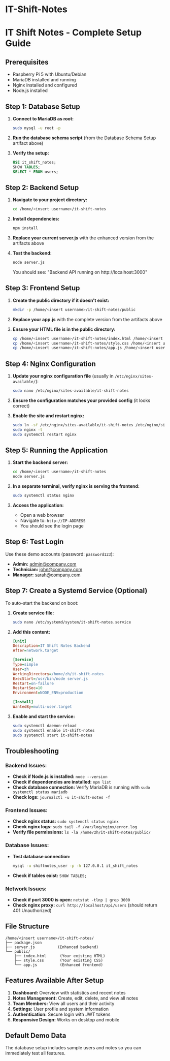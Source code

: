 # IT-Shift-Notes

# IT Shift Notes - Complete Setup Guide

## Prerequisites
- Raspberry Pi 5 with Ubuntu/Debian
- MariaDB installed and running
- Nginx installed and configured
- Node.js installed

## Step 1: Database Setup

1. **Connect to MariaDB as root:**
   ```bash
   sudo mysql -u root -p
   ```

2. **Run the database schema script** (from the Database Schema Setup artifact above)

3. **Verify the setup:**
   ```sql
   USE it_shift_notes;
   SHOW TABLES;
   SELECT * FROM users;
   ```

## Step 2: Backend Setup

1. **Navigate to your project directory:**
   ```bash
   cd /home/<insert username>/it-shift-notes
   ```

2. **Install dependencies:**
   ```bash
   npm install
   ```

3. **Replace your current server.js** with the enhanced version from the artifacts above

4. **Test the backend:**
   ```bash
   node server.js
   ```
   You should see: "Backend API running on http://localhost:3000"

## Step 3: Frontend Setup

1. **Create the public directory if it doesn't exist:**
   ```bash
   mkdir -p /home/<insert username>/it-shift-notes/public
   ```

2. **Replace your app.js** with the complete version from the artifacts above

3. **Ensure your HTML file is in the public directory:**
   ```bash
   cp /home/<insert username>/it-shift-notes/index.html /home/<insert username>/it-shift-notes/public/
   cp /home/<insert username>/it-shift-notes/style.css /home/<insert username>/it-shift-notes/public/
   cp /home/<insert username>/it-shift-notes/app.js /home/<insert username>/it-shift-notes/public/
   ```

## Step 4: Nginx Configuration

1. **Update your nginx configuration file** (usually in `/etc/nginx/sites-available/`):
   ```bash
   sudo nano /etc/nginx/sites-available/it-shift-notes
   ```

2. **Ensure the configuration matches your provided config** (it looks correct)

3. **Enable the site and restart nginx:**
   ```bash
   sudo ln -sf /etc/nginx/sites-available/it-shift-notes /etc/nginx/sites-enabled/
   sudo nginx -t
   sudo systemctl restart nginx
   ```

## Step 5: Running the Application

1. **Start the backend server:**
   ```bash
   cd /home/<insert username>/it-shift-notes
   node server.js
   ```

2. **In a separate terminal, verify nginx is serving the frontend:**
   ```bash
   sudo systemctl status nginx
   ```

3. **Access the application:**
   - Open a web browser
   - Navigate to: `http://IP-ADDRESS`
   - You should see the login page

## Step 6: Test Login

Use these demo accounts (password: `password123`):
- **Admin:** admin@company.com
- **Technician:** john@company.com  
- **Manager:** sarah@company.com

## Step 7: Create a Systemd Service (Optional)

To auto-start the backend on boot:

1. **Create service file:**
   ```bash
   sudo nano /etc/systemd/system/it-shift-notes.service
   ```

2. **Add this content:**
   ```ini
   [Unit]
   Description=IT Shift Notes Backend
   After=network.target

   [Service]
   Type=simple
   User=zh
   WorkingDirectory=/home/zh/it-shift-notes
   ExecStart=/usr/bin/node server.js
   Restart=on-failure
   RestartSec=10
   Environment=NODE_ENV=production

   [Install]
   WantedBy=multi-user.target
   ```

3. **Enable and start the service:**
   ```bash
   sudo systemctl daemon-reload
   sudo systemctl enable it-shift-notes
   sudo systemctl start it-shift-notes
   ```

## Troubleshooting

### Backend Issues:
- **Check if Node.js is installed:** `node --version`
- **Check if dependencies are installed:** `npm list`
- **Check database connection:** Verify MariaDB is running with `sudo systemctl status mariadb`
- **Check logs:** `journalctl -u it-shift-notes -f`

### Frontend Issues:
- **Check nginx status:** `sudo systemctl status nginx`
- **Check nginx logs:** `sudo tail -f /var/log/nginx/error.log`
- **Verify file permissions:** `ls -la /home/zh/it-shift-notes/public/`

### Database Issues:
- **Test database connection:**
  ```bash
  mysql -u shiftnotes_user -p -h 127.0.0.1 it_shift_notes
  ```
- **Check if tables exist:** `SHOW TABLES;`

### Network Issues:
- **Check if port 3000 is open:** `netstat -tlnp | grep 3000`
- **Check nginx proxy:** `curl http://localhost/api/users` (should return 401 Unauthorized)

## File Structure
```
/home/<insert username>/it-shift-notes/
├── package.json
├── server.js          (Enhanced backend)
└── public/
    ├── index.html      (Your existing HTML)
    ├── style.css       (Your existing CSS)
    └── app.js          (Enhanced frontend)
```

## Features Available After Setup

1. **Dashboard:** Overview with statistics and recent notes
2. **Notes Management:** Create, edit, delete, and view all notes
3. **Team Members:** View all users and their activity
4. **Settings:** User profile and system information
5. **Authentication:** Secure login with JWT tokens
6. **Responsive Design:** Works on desktop and mobile

## Default Demo Data
The database setup includes sample users and notes so you can immediately test all features.
